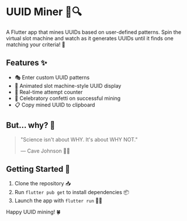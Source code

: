 # UUID Miner 🎰🔍

A Flutter app that mines UUIDs based on user-defined patterns. Spin the virtual slot machine and watch as it generates UUIDs until it finds one matching your criteria! 🚀

## Features ✨

- 🎭 Enter custom UUID patterns
- 🎰 Animated slot machine-style UUID display
- 🔢 Real-time attempt counter
- 🎉 Celebratory confetti on successful mining
- 📋 Copy mined UUID to clipboard

## But... why? 🤔

> "Science isn't about WHY. It's about WHY NOT."
> 
> — Cave Johnson 🥼🧪

## Getting Started 🚀

1. Clone the repository 📥
2. Run `flutter pub get` to install dependencies 📦
3. Launch the app with `flutter run` 🏃‍♂️

Happy UUID mining! 🍀
